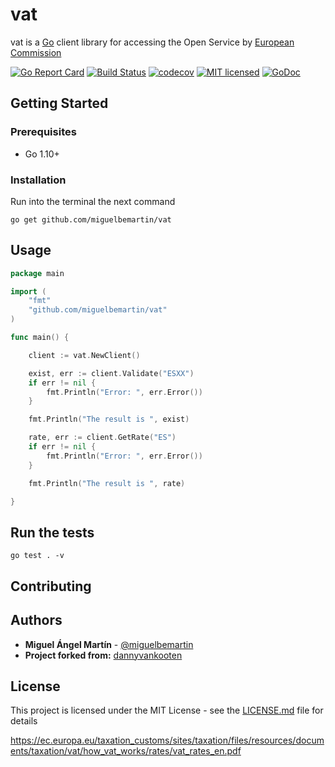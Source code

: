 # vat
vat is a [Go](https://golang.org/) client library for accessing the Open Service by [European Commission](https://ec.europa.eu/commission/index_en)

[![Go Report Card](https://goreportcard.com/badge/github.com/miguelbemartin/vat)](https://goreportcard.com/report/github.com/miguelbemartin/vat)
[![Build Status](https://travis-ci.org/miguelbemartin/vat.svg?branch=master)](https://travis-ci.org/miguelbemartin/vat)
[![codecov](https://codecov.io/gh/miguelbemartin/vat/branch/master/graph/badge.svg)](https://codecov.io/gh/miguelbemartin/vat)
[![MIT licensed](https://img.shields.io/badge/license-MIT-blue.svg)](https://raw.githubusercontent.com/miguelbemartin/vat/master/LICENSE)
[![GoDoc](https://img.shields.io/badge/godoc-reference-blue.svg?style=flat)](https://pkg.go.dev/github.com/miguelbemartin/vat)

## Getting Started

### Prerequisites
- Go 1.10+

### Installation
Run into the terminal the next command

```
go get github.com/miguelbemartin/vat
```

## Usage
```go
package main

import (
	"fmt"
	"github.com/miguelbemartin/vat"
)

func main() {

	client := vat.NewClient()

	exist, err := client.Validate("ESXX")
	if err != nil {
		fmt.Println("Error: ", err.Error())
	}

	fmt.Println("The result is ", exist)

	rate, err := client.GetRate("ES")
	if err != nil {
		fmt.Println("Error: ", err.Error())
	}

	fmt.Println("The result is ", rate)

}
```

## Run the tests
```
go test . -v
```

## Contributing

## Authors
* **Miguel Ángel Martín** - [@miguelbemartin](https://twitter.com/miguelbemartin)
* **Project forked from:** [dannyvankooten](https://github.com/dannyvankooten/vat)

## License
This project is licensed under the MIT License - see the [LICENSE.md](LICENSE.md) file for details



https://ec.europa.eu/taxation_customs/sites/taxation/files/resources/documents/taxation/vat/how_vat_works/rates/vat_rates_en.pdf

